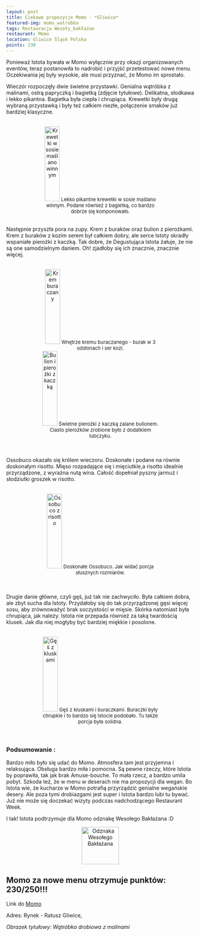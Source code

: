 ```yaml
---
layout: post
title: Ciekawe propozycje Momo - *Gliwice*
featured-img: momo_watrobka
tags: Restauracja Wesoły_bakłażan
restaurant: Momo
location: Gliwice Śląsk Polska
points: 230
---
```


Ponieważ Istota bywała w Momo wyłącznie przy okazji organizowanych eventów,
 teraz postanowiła to nadrobić i przyjść przetestować nowe menu. Oczekiwania jej były wysokie,
  ale musi przyznać, że Momo im sprostało.

Wieczór rozpoczęły dwie świetne przystawki. Genialna wątróbka z malinami, ostrą papryczką i bagietką (zdjęcie tytułowe).
 Delikatna, słodkawa i lekko pikantna. Bagietka była ciepła i chrupiąca.
  Krewetki były drugą wybraną przystawką i były też całkiem niezłe, połączenie smaków już bardziej klasyczne.
<br />&ensp;&ensp;&ensp;

<center><div style="width:65%">
   <img src="{{site.img_url}}/assets/img/posts/momo_krewetki.jpg" alt="Krewetki w sosie maślano winnym"
    height="200px" width="40px" />

   <font size="2">
       Lekko pikantne krewetki w sosie maślano winnym. Podane również z bagietką, co bardzo dobrze się komponowało.
   </font>
</div></center>
<br />

Następnie przyszła pora na zupy. Krem z buraków oraz bulion z pierożkami.
Krem z buraków z kozim serem był całkiem dobry, ale serce Istoty skradły wspaniałe pierożki z kaczką.
Tak dobre, że Degustująca Istota żałuje, że nie są one samodzielnym daniem.
Oh! zjadłoby się ich znacznie, znacznie więcej.
<br />&ensp;&ensp;&ensp;
<center><div style="width:65%">
   <img src="{{site.img_url}}/assets/img/posts/krem_buraczany.jpg" alt="Krem buraczany" height="200px" width="40px" />
   <font size="2">
Wnętrze kremu buraczanego - burak w 3 odsłonach i ser kozi.
   </font>
</div></center>

<center><div style="width:65%">
   <img src="{{site.img_url}}/assets/img/posts/bulion_i_pierozki.jpg"
   alt="Bulion i pierożki z kaczką" height="200px" width="40px" />
   <font size="2">
Świetne pierożki z kaczką zalane bulionem. Ciasto pierożków zrobione było z dodatkiem lubczyku.
   </font>
</div></center>
<br />&ensp;&ensp;&ensp;

Ossobuco okazało się królem wieczoru. Doskonałe i podane na równie doskonałym risotto.
 Mięso rozpadające się i mięciutkie,a risotto idealnie przyrządzone, z wyraźna nutą wina.
 Całość dopełniał pyszny jarmuż i słodziutki groszek w risotto.
<br />&ensp;&ensp;&ensp;
<center><div style="width:65%">
   <img src="{{site.img_url}}/assets/img/posts/ossobuco.jpg" alt="Ossobuco z risotto" height="200px" width="40px" />
   <font size="2">
Doskonałe Ossobuco. Jak widać porcja słusznych rozmiarów.
   </font>
</div></center>
<br />&ensp;&ensp;&ensp;

Drugie danie główne, czyli gęś, już tak nie zachwyciło.
Była całkiem dobra, ale zbyt sucha dla Istoty. Przydałoby się do tak przyrządzonej gęsi więcej sosu,
 aby zrównoważyć brak soczystości w mięsie. Skórka natomiast była chrupiąca, jak należy.
 Istota nie przepada również za taką twardością klusek. Jak dla niej mogłyby być bardziej miękkie i posolone.
<br />&ensp;&ensp;&ensp;
<center><div style="width:65%">
   <img src="{{site.img_url}}/assets/img/posts/momo_ges.jpg" alt="Gęś z kluskami" height="200px" width="40px" />

   <font size="2">
    Gęś z kluskami i buraczkami. Buraczki były chrupkie i to bardzo się Istocie podobało. Tu także porcja była solidna.
   </font>
</div></center>
<br />&ensp;&ensp;&ensp;

### Podsumowanie :
Bardzo miło było się udać do Momo. Atmosfera tam jest przyjemna i relaksująca. Obsługa bardzo miła i pomocna.
Są pewne rzeczy, które Istota by poprawiła, tak jak brak Amuse-bouche. To mała rzecz, a bardzo umila pobyt.
Szkoda też, że w menu w deserach nie ma propozycji dla wegan. Bo Istota wie, że kucharze
w Momo potrafią przyrządzić genialne wegańskie desery.
Ale poza tymi drobiazgami jest super i Istota bardzo lubi tu bywać.
Już nie może się doczekać wizyty podczas nadchodzącego Restaurant Week.

I tak! Istota podtrzymuje dla Momo odznakę Wesołego Bakłażana :D
<center><div style="width:30%">
   <img src="{{site.img_url}}/assets/img/posts/odznaka.gif" alt="Odznaka Wesołego Bakłażana" height="100" width="auto" />
</div></center>

## Momo za nowe menu otrzymuje punktów: **230/250!!!**
Link do [Momo]

Adres:
Rynek - Ratusz
Gliwice,

_Obrazek tytułowy: Wątróbka drobiowa z malinami_

[Momo]: https://www.momogliwice.pl/
